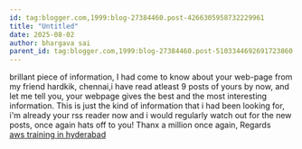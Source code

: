 ```yaml
---
id: tag:blogger.com,1999:blog-27384460.post-4266305958732229961
title: "Untitled"
date: 2025-08-02
author: bhargava sai
parent_id: tag:blogger.com,1999:blog-27384460.post-5103344692691723860
---
```


brillant piece of information, I had come to know about your web-page from my friend hardkik, chennai,i have read atleast 9 posts of yours by now, and let me tell you, your webpage gives the best and the most interesting information. This is just the kind of information that i had been looking for, i'm already your rss reader now and i would regularly watch out for the new posts, once again hats off to you! Thanx a million once again, Regards  
[aws training in hyderabad](https://awstraininghyderabad.in)